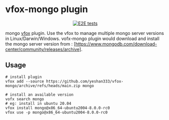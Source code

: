 # vfox-mongo plugin

<div align="center">

[![E2E tests](https://github.com/yeshan333/vfox-mongo/actions/workflows/e2e_test.yaml/badge.svg)](https://github.com/yeshan333/vfox-mongo/actions/workflows/e2e_test.yaml)

</div>

mongo [vfox](https://github.com/version-fox) plugin. Use the vfox to manage multiple mongo server versions in Linux/Darwin/Windows. vofx-mongo plugin would download and install the mongo server version from : [https://www.mongodb.com/download-center/community/releases/archive].

## Usage

```shell
# install plugin
vfox add --source https://github.com/yeshan333/vfox-mongo/archive/refs/heads/main.zip mongo

# install an available version
vofx search mongo
# eg: install in ubuntu 20.04
vfox install mongo@x86_64-ubuntu2004-8.0.0-rc0
vfox use -p mongo@x86_64-ubuntu2004-8.0.0-rc0
```
